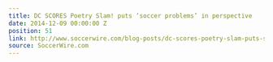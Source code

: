 ```yaml
---
title: DC SCORES Poetry Slam! puts ‘soccer problems’ in perspective
date: 2014-12-09 00:00:00 Z
position: 51
link: http://www.soccerwire.com/blog-posts/dc-scores-poetry-slam-puts-soccer-problems-in-perspective/?loc=psw#Dec8
source: SoccerWire.com
---
```


